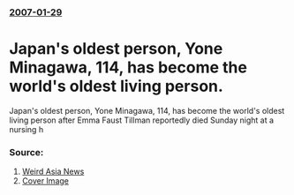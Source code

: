 ### [2007-01-29](/news/2007/01/29/index.md)

#  Japan's oldest person, Yone Minagawa, 114, has become the world's oldest living person. 

Japan&#039;s oldest person, Yone Minagawa, 114, has become the world&#039;s oldest living person after Emma Faust Tillman reportedly died Sunday night at a nursing h


### Source:

1. [Weird Asia News](http://www.weirdasianews.com/2007/01/30/japans-yone-minagawa-oldest-person/)
1. [Cover Image](http://www.weirdasianews.com/wp-content/uploads/2009/03/oldest-women.jpg)
